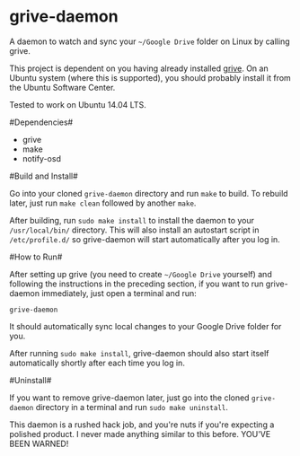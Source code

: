grive-daemon
============

A daemon to watch and sync your `~/Google Drive` folder on Linux by calling grive.

This project is dependent on you having already installed [grive][1]. On an Ubuntu system (where this is supported), you should probably install it from the Ubuntu Software Center.

Tested to work on Ubuntu 14.04 LTS.

#Dependencies#

- grive
- make
- notify-osd

#Build and Install#

Go into your cloned `grive-daemon` directory and run `make` to build. To rebuild later, just run `make clean` followed by another `make`.

After building, run `sudo make install` to install the daemon to your `/usr/local/bin/` directory. This will also install an autostart script in `/etc/profile.d/` so grive-daemon will start automatically after you log in.

#How to Run#

After setting up grive (you need to create `~/Google Drive` yourself) and following the instructions in the preceding section, if you want to run grive-daemon immediately, just open a terminal and run:
```
grive-daemon
```
It should automatically sync local changes to your Google Drive folder for you.

After running `sudo make install`, grive-daemon should also start itself automatically shortly after each time you log in.

#Uninstall#

If you want to remove grive-daemon later, just go into the cloned `grive-daemon` directory in a terminal and run `sudo make uninstall`.


This daemon is a rushed hack job, and you're nuts if you're expecting a polished product. I never made anything similar to this before. YOU'VE BEEN WARNED!

[1]: https://github.com/Grive/grive